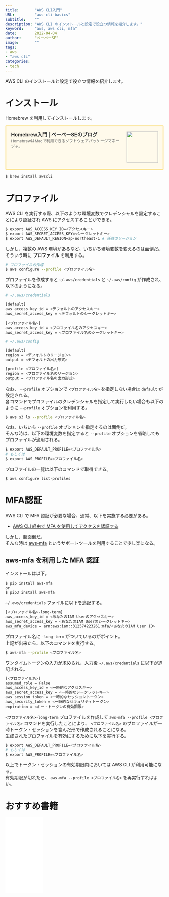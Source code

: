 ```yaml
---
title:       "AWS CLI入門"
URL:         "aws-cli-basics"
subtitle:    ""
description: "AWS CLI のインストールと設定で役立つ情報を紹介します。"
keyword:     "aws, aws cli, mfa"
date:        2022-04-04
author:      "ぺーぺーSE"
image:       ""
tags:
- aws
- "aws cli"
categories:
- tech
---
```


AWS CLI のインストールと設定で役立つ情報を紹介します。

<!--more-->

# インストール

Homebrew を利用してインストールします。

<div class="blogcardfu" style="width:auto;max-width:9999px;border:3px solid #FBE599;border-radius:3px;margin:10px 0;padding:15px;line-height:1.4;text-align:left;background:#FFFAEB;"><a href="https://blog.pepese.com/mac-homebrew-basics/" target="_blank" style="display:block;text-decoration:none;"><span class="blogcardfu-image" style="float:right;width:100px;padding:0 0 0 10px;margin:0 0 5px 5px;"><img src="https://images.weserv.nl/?w=100&url=ssl:blog.pepese.com/img/yaruwo.gif" width="100" style="width:100%;height:auto;max-height:100px;min-width:0;border:0 none;margin:0;"></span><br style="display:none"><span class="blogcardfu-title" style="font-size:112.5%;font-weight:700;color:#333333;margin:0 0 5px 0;">Homebrew入門 | ぺーぺーSEのブログ</span><br><span class="blogcardfu-content" style="font-size:87.5%;font-weight:400;color:#666666;">HomebrewはMacで利用できるソフトウェアパッケージマネージャ。</span><br><span style="clear:both;display:block;overflow:hidden;height:0;">&nbsp;</span></a></div>

```bash
$ brew install awscli
```

# プロファイル

AWS CLI を実行する際、以下のような環境変数でクレデンシャルを設定することにより認証され AWS にアクセスすることができる。

```bash
$ export AWS_ACCESS_KEY_ID=<アクセスキー>
$ export AWS_SECRET_ACCESS_KEY=<シークレットキー>
$ export AWS_DEFAULT_REGION=ap-northeast-1 # 任意のリージョン
```

しかし、複数の AWS 環境があるなど、いちいち環境変数を変えるのは面倒だ。  
そういう時に **プロファイル** を利用する。

```bash
# プロファイルの作成
$ aws configure --profile <プロファイル名>
```

プロファイルを作成すると `~/.aws/credentials` と `~/.aws/config` が作成され、以下のようになる。

```bash
# ~/.aws/credentials

[default]
aws_access_key_id = <デフォルトのアクセスキー>
aws_secret_access_key = <デフォルトのシークレットキー>

[<プロファイル名>]
aws_access_key_id = <プロファイル名のアクセスキー>
aws_secret_access_key = <プロファイル名のシークレットキー>
```

```bash
# ~/.aws/config

[default]
region = <デフォルトのリージョン>
output = <デフォルトの出力形式>

[profile <プロファイル名>]
region = <プロファイル名のリージョン>
output = <プロファイル名の出力形式>
```

なお、 `--profile` オプションで `<プロファイル名>` を指定しない場合は `default` が設定される。  
各コマンドでプロファイルのクレデンシャルを指定して実行したい場合も以下のように `--profile` オプションを利用する。

```bash
$ aws s3 ls --profile <プロファイル名>
```

なお、いちいち `--profile` オプションを指定するのは面倒だ。  
そんな時は、以下の環境変数を指定すると `--profile` オプションを省略してもプロファイルが適用される。

```bash
$ export AWS_DEFAULT_PROFILE=<プロファイル名>
# もしくは
$ export AWS_PROFILE=<プロファイル名>
```

プロファイルの一覧は以下のコマンドで取得できる。

```bash
$ aws configure list-profiles
```

# MFA認証

AWS CLI で MFA 認証が必要な場合、通常、以下を実施する必要がある。

- [AWS CLI 経由で MFA を使用してアクセスを認証する](https://aws.amazon.com/jp/premiumsupport/knowledge-center/authenticate-mfa-cli/)

しかし、超面倒だ。  
そんな時は [aws-mfa](https://github.com/broamski/aws-mfa) というサポートツールを利用することで少し楽になる。

## aws-mfa を利用した MFA 認証

インストールは以下。

```bash
$ pip install aws-mfa
or
$ pip3 install aws-mfa
```

`~/.aws/credentials` ファイルに以下を追記する。

```bash
[<プロファイル名>-long-term]
aws_access_key_id = <あなたのIAM Userのアクセスキー>
aws_secret_access_key = <あなたのIAM Userのシークレットキー>
aws_mfa_device = arn:aws:iam::312574223261:mfa/<あなたのIAM User ID>
```

プロファイル名に `-long-term` がついているのがポイント。  
上記が出来たら、以下のコマンドを実行する。

```bash
$ aws-mfa --profile <プロファイル名>
```

ワンタイムトークンの入力が求められ、入力後 `~/.aws/credentials` に以下が追記される。

```bash
[<プロファイル名>]
assumed_role = False
aws_access_key_id = <一時的なアクセスキー>
aws_secret_access_key = <一時的なシークレットキー>
aws_session_token = <一時的なセッショントークン>
aws_security_token = <一時的なセキュリティトークン>
expiration = <キー・トークンの有効期限>
```

`<プロファイル名>-long-term` プロファイルを作成して `aws-mfa --profile <プロファイル名>` コマンドを実行したことにより、 `<プロファイル名>` のプロファイルが一時トークン・セッションを含んだ形で作成されることになる。  
生成されたプロファイルを有効にするために以下を実行する。

```bash
$ export AWS_DEFAULT_PROFILE=<プロファイル名>
# もしくは
$ export AWS_PROFILE=<プロファイル名>
```

以上でトークン・セッションの有効期限内においては AWS CLI が利用可能になる。  
有効期限が切れたら、 `aws-mfa --profile <プロファイル名>` を再実行すればよい。

# おすすめ書籍

<!-- amazon affiliate kindle aws basics --->
<iframe sandbox="allow-popups allow-scripts allow-modals allow-forms allow-same-origin" style="width:120px;height:240px;" marginwidth="0" marginheight="0" scrolling="no" frameborder="0" src="//rcm-fe.amazon-adsystem.com/e/cm?lt1=_blank&bc1=000000&IS2=1&bg1=FFFFFF&fc1=000000&lc1=0000FF&t=tanakakns-22&language=ja_JP&o=9&p=8&l=as4&m=amazon&f=ifr&ref=as_ss_li_til&asins=B08QTQBJKZ&linkId=b2aea688fd22ddb6076a65af2f9c3738"></iframe>